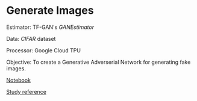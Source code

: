 # Generate Images

Estimator: TF-GAN's *GANEstimator* 

Data: *CIFAR* dataset 

Processor: Google Cloud TPU

Objective: To create a Generative Adverserial Network for generating fake images.

[Notebook](generate_images.ipynb)

[Study reference](GANs.ipynb)
